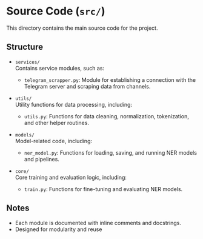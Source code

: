 # Source Code (`src/`)

This directory contains the main source code for the project.

## Structure

- `services/`  
  Contains service modules, such as:
  - `telegram_scrapper.py`: Module for establishing a connection with the Telegram server and scraping data from channels.

- `utils/`  
  Utility functions for data processing, including:
  - `utils.py`: Functions for data cleaning, normalization, tokenization, and other helper routines.

- `models/`  
  Model-related code, including:
  - `ner_model.py`: Functions for loading, saving, and running NER models and pipelines.

- `core/`  
  Core training and evaluation logic, including:
  - `train.py`: Functions for fine-tuning and evaluating NER models.

## Notes

- Each module is documented with inline comments and docstrings.
- Designed for modularity and reuse